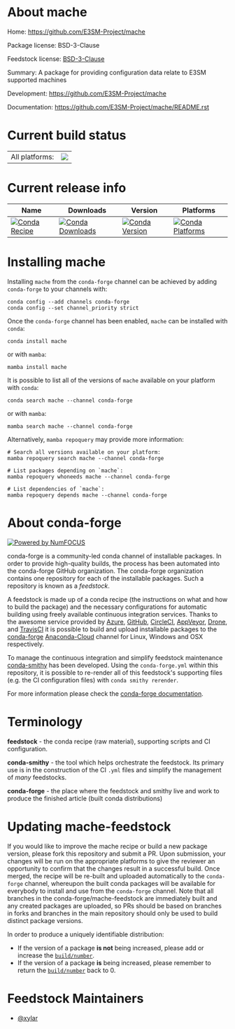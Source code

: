 About mache
===========

Home: https://github.com/E3SM-Project/mache

Package license: BSD-3-Clause

Feedstock license: [BSD-3-Clause](https://github.com/conda-forge/mache-feedstock/blob/main/LICENSE.txt)

Summary: A package for providing configuration data relate to E3SM supported machines

Development: https://github.com/E3SM-Project/mache

Documentation: https://github.com/E3SM-Project/mache/README.rst

Current build status
====================


<table><tr><td>All platforms:</td>
    <td>
      <a href="https://dev.azure.com/conda-forge/feedstock-builds/_build/latest?definitionId=13912&branchName=main">
        <img src="https://dev.azure.com/conda-forge/feedstock-builds/_apis/build/status/mache-feedstock?branchName=main">
      </a>
    </td>
  </tr>
</table>

Current release info
====================

| Name | Downloads | Version | Platforms |
| --- | --- | --- | --- |
| [![Conda Recipe](https://img.shields.io/badge/recipe-mache-green.svg)](https://anaconda.org/conda-forge/mache) | [![Conda Downloads](https://img.shields.io/conda/dn/conda-forge/mache.svg)](https://anaconda.org/conda-forge/mache) | [![Conda Version](https://img.shields.io/conda/vn/conda-forge/mache.svg)](https://anaconda.org/conda-forge/mache) | [![Conda Platforms](https://img.shields.io/conda/pn/conda-forge/mache.svg)](https://anaconda.org/conda-forge/mache) |

Installing mache
================

Installing `mache` from the `conda-forge` channel can be achieved by adding `conda-forge` to your channels with:

```
conda config --add channels conda-forge
conda config --set channel_priority strict
```

Once the `conda-forge` channel has been enabled, `mache` can be installed with `conda`:

```
conda install mache
```

or with `mamba`:

```
mamba install mache
```

It is possible to list all of the versions of `mache` available on your platform with `conda`:

```
conda search mache --channel conda-forge
```

or with `mamba`:

```
mamba search mache --channel conda-forge
```

Alternatively, `mamba repoquery` may provide more information:

```
# Search all versions available on your platform:
mamba repoquery search mache --channel conda-forge

# List packages depending on `mache`:
mamba repoquery whoneeds mache --channel conda-forge

# List dependencies of `mache`:
mamba repoquery depends mache --channel conda-forge
```


About conda-forge
=================

[![Powered by
NumFOCUS](https://img.shields.io/badge/powered%20by-NumFOCUS-orange.svg?style=flat&colorA=E1523D&colorB=007D8A)](https://numfocus.org)

conda-forge is a community-led conda channel of installable packages.
In order to provide high-quality builds, the process has been automated into the
conda-forge GitHub organization. The conda-forge organization contains one repository
for each of the installable packages. Such a repository is known as a *feedstock*.

A feedstock is made up of a conda recipe (the instructions on what and how to build
the package) and the necessary configurations for automatic building using freely
available continuous integration services. Thanks to the awesome service provided by
[Azure](https://azure.microsoft.com/en-us/services/devops/), [GitHub](https://github.com/),
[CircleCI](https://circleci.com/), [AppVeyor](https://www.appveyor.com/),
[Drone](https://cloud.drone.io/welcome), and [TravisCI](https://travis-ci.com/)
it is possible to build and upload installable packages to the
[conda-forge](https://anaconda.org/conda-forge) [Anaconda-Cloud](https://anaconda.org/)
channel for Linux, Windows and OSX respectively.

To manage the continuous integration and simplify feedstock maintenance
[conda-smithy](https://github.com/conda-forge/conda-smithy) has been developed.
Using the ``conda-forge.yml`` within this repository, it is possible to re-render all of
this feedstock's supporting files (e.g. the CI configuration files) with ``conda smithy rerender``.

For more information please check the [conda-forge documentation](https://conda-forge.org/docs/).

Terminology
===========

**feedstock** - the conda recipe (raw material), supporting scripts and CI configuration.

**conda-smithy** - the tool which helps orchestrate the feedstock.
                   Its primary use is in the construction of the CI ``.yml`` files
                   and simplify the management of *many* feedstocks.

**conda-forge** - the place where the feedstock and smithy live and work to
                  produce the finished article (built conda distributions)


Updating mache-feedstock
========================

If you would like to improve the mache recipe or build a new
package version, please fork this repository and submit a PR. Upon submission,
your changes will be run on the appropriate platforms to give the reviewer an
opportunity to confirm that the changes result in a successful build. Once
merged, the recipe will be re-built and uploaded automatically to the
`conda-forge` channel, whereupon the built conda packages will be available for
everybody to install and use from the `conda-forge` channel.
Note that all branches in the conda-forge/mache-feedstock are
immediately built and any created packages are uploaded, so PRs should be based
on branches in forks and branches in the main repository should only be used to
build distinct package versions.

In order to produce a uniquely identifiable distribution:
 * If the version of a package **is not** being increased, please add or increase
   the [``build/number``](https://docs.conda.io/projects/conda-build/en/latest/resources/define-metadata.html#build-number-and-string).
 * If the version of a package **is** being increased, please remember to return
   the [``build/number``](https://docs.conda.io/projects/conda-build/en/latest/resources/define-metadata.html#build-number-and-string)
   back to 0.

Feedstock Maintainers
=====================

* [@xylar](https://github.com/xylar/)

